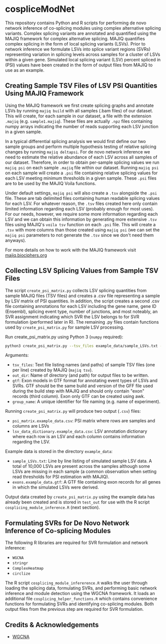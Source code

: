 # cospliceModNet


This repository contains Python and R scripts for performing de novo network inference of co-splicing modules using complex alternative splicing variants. Complex splicing variants are annotated and quantified using the MAJIQ framework for complex alternative splicing. MAJIQ quantifies complex splicing in the form of local splicing variants (LSVs). Prior to network inference we formulate LSVs into splice variant regions (SVRs) representing variation in splicing levels across samples for a cluster of LSVs within a given gene. Simulated local splicing variant (LSV) percent spliced in (PSI) values have been created in the form of output files from MAJIQ to use as an example. 

## Creating Sample TSV Files of LSV PSI Quantities Using MAJIQ Framework

Using the MAJIQ framework we first create splicing graphs and annotate LSVs by running `majiq build` with all samples (.bam files) of our dataset. This will create, for each sample in our dataset, a file with the extension `.majiq` (e.g. `sample1.majiq`). These files are actually `.npz` files containing numpy arrays indicating the number of reads supporting each LSV junction in a given sample. 

In a typical differential splicing analysis we would first define our two sample groups and perform multiple hypothesis testing of relative splicing changes by running `majiq deltapsi`. For de novo network inference we need to estimate the relative abundance of each LSV across all samples of our dataset. Therefore, in order to obtain per-sample splicing values we run `majiq psi` on each sample `.majiq` file within our dataset. Running `majiq psi` on each sample will create a `.psi` file containing relative splicing values for each LSV meeting minimum thresholds in a given sample. These `.psi` files are to be used by the MAJIQ Voila functions. 

Under default settings, `majiq psi` will also create a `.tsv` alongside the `.psi` file. These are tab delimited files containing human readable splicing values for each LSV. For whatever reason, the `.tsv` files created here only contain limited information regarding each LSV (probably enough for most uses). For our needs, however, we require some more information regarding each LSV and we can obtain this information by generating more extensive `.tsv` files using MAJIQ's `voila tsv` function on each `.psi` file. This will create a `.tsv` with more columns than those created using `majiq psi` (we can set the `majiq psi` parameters to not generate the `.tsv` since we don't need them anyways).

For more details on how to work with the MAJIQ framework visit [majiq.biociphers.org](http://majiq.biociphers.org/)

## Collecting LSV Splicing Values from Sample TSV Files

The script `create_psi_matrix.py` collects LSV splicing quantities from sample MAJIQ files (TSV files) and creates a .csv file representing a sample by LSV matrix of PSI quantities. In addition, the script creates a second .csv file containing annotations for each LSV including the gene name, gene ID (Ensembl), splicing event type, number of junctions, and most noteably, an SVR assignment indicating which SVR the LSV belongs to for SVR formulation (performed later in R). The remaining .py files contain functions used by `create_psi_matrix.py` for sample LSV processing. 

Run create_psi_matrix.py using Python 3 (`numpy` required):
```bash
python3 create_psi_matrix.py --tsv_files example_data/sample_LSVs.txt --out_dir test_out --gtf example_data/exons.example_data.gtf --group_name example_data  
```
Arguments:
- `tsv_files`: Text file listing names (and paths) of sample TSV files (one per line) created by MAJIQ (`majiq tsv`).
- `out_dir`: Name of directory (and path) for output files to be written.
- `gtf`: Exon models in GTF format for annotating event types of LSVs and SVRs. GTF should be the same build and version of the GFF file used during the build step with MAJIQ and should only contain "exon" records (third column). Exon only GTF can be created using awk.
- `group_name`: A unique identifier for file naming (e.g. name of experiment).

Running `create_psi_matrix.py` will produce two output (`.csv`) files:
- `psi_matrix.example_data.csv`: PSI matrix where rows are samples and columns are LSVs
- `lsv_data_dictionary.example_data.csv`: LSV annotation dictionary where each row is an LSV and each column contains information regarding the LSV.


Example data is stored in the directory `example_data`:
- `sample_LSVs.txt`: Line by line listing of simulated sample LSV data. A total of 10,000 LSVs are present across the samples although some LSVs are missing in each sample (a common observation when setting read thresholds for PSI estimation with MAJIQ).
- `exons.example_data.gtf`: A GTF file containing exon records for all genes in which the simulated LSVs were derived. 

Output data created by `create_psi_matrix.py` using the example data has already been created and is stored in `test_out` for use with the R script `cosplicing_module_inference.R` (next section). 

## Formulating SVRs for De Novo Network Inference of Co-splicing Modules

The following R libraries are required for SVR formulation and network inference:
- `WGCNA`
- `stringr`  
- `ComplexHeatmap`
- `circlize`

The R script `cosplicing_module_infererence.R` walks the user through loading the splicing data, formulating SVRs, and performing basic network inference and module detection using the WGCNA framework. It loads an additional file `cosplicing_helper_functions.R` which contains convenience functions for formulating SVRs and identifying co-splicing modules. Both output files from the previous step are required for SVR formulation.


## Credits & Acknowledgements
- [WGCNA](https://horvath.genetics.ucla.edu/html/CoexpressionNetwork/Rpackages/WGCNA/)
